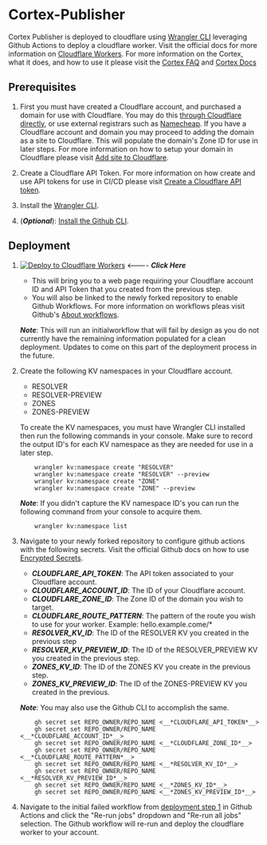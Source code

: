 # Cortex-Publisher

Cortex Publisher is deployed to cloudflare using [Wrangler CLI](https://developers.cloudflare.com/workers/wrangler/install-and-update/) leveraging Github Actions to deploy a cloudflare worker. Visit the official docs for more information on [Cloudflare Workers](https://developers.cloudflare.com/workers/). For more information on the Cortex, what it does, and how to use it please visit the [Cortex FAQ](https://crtx.gitbook.io/faq/) and [Cortex Docs](https://docs.crtx.io/#/)

## Prerequisites

1. First you must have created a Cloudflare account, and purchased a domain for use with Cloudflare. You may do this [through Cloudflare directly](https://developers.cloudflare.com/registrar/get-started/register-domain/#how-to-register-a-new-domain), or use external registrars such as [Namecheap](https://www.namecheap.com/). If you have a Cloudflare account and domain you may proceed to adding the domain as a site to Cloudflare. This will populate the domain's Zone ID for use in later steps. For more information on how to setup your domain in Cloudflare please visit [Add site to Cloudflare](https://developers.cloudflare.com/fundamentals/get-started/setup/add-site/).

2. Create a Cloudflare API Token. For more information on how create and use API tokens for use in CI/CD please visit [Create a Cloudflare API token](https://developers.cloudflare.com/workers/wrangler/ci-cd/#create-a-cloudflare-api-token).

3. Install the [Wrangler CLI](https://developers.cloudflare.com/workers/wrangler/install-and-update/).

4. (__*Optional*__): [Install the Github CLI](https://cli.github.com/manual/installation).

## Deployment

1. [![Deploy to Cloudflare Workers](https://deploy.workers.cloudflare.com/button)](https://deploy.workers.cloudflare.com/?url=https://github.com/crtxio/cortex-publisher) <---- __*Click Here*__

    - This will bring you to a web page requiring your Cloudflare account ID and API Token that you created from the previous step.
    - You will also be linked to the newly forked repository to enable Github Workflows. For more information on workflows pleas visit Github's [About workflows](https://docs.github.com/en/actions/using-workflows/about-workflows).

    __*Note*__: This will run an initialworkflow that will fail by design as you do not currently have the remaining information populated for a clean deployment. Updates to come on this part of the deployment process in the future.

2. Create the following KV namespaces in your Cloudflare account.

    - RESOLVER
    - RESOLVER-PREVIEW
    - ZONES
    - ZONES-PREVIEW

   To create the KV namespaces, you must have Wrangler CLI installed then run the following commands in your console. Make sure to record the output ID's for each KV namespace as they are needed for use in a later step.

    ```console
        wrangler kv:namespace create "RESOLVER"
        wrangler kv:namespace create "RESOLVER" --preview
        wrangler kv:namespace create "ZONE"
        wrangler kv:namespace create "ZONE" --preview

    ```

      __*Note*__: If you didn't capture the KV namespace ID's you can run the following command from your console to acquire them.

    ```console
        wrangler kv:namespace list
    ```

3. Navigate to your newly forked repository to configure github actions with the following secrets. Visit the official Github docs on how to use [Encrypted Secrets](https://docs.github.com/en/actions/security-guides/encrypted-secrets).

    - __*CLOUDFLARE_API_TOKEN*__: The API token associated to your Cloudflare account.
    - __*CLOUDFLARE_ACCOUNT_ID*__: The ID of your Cloudflare account.
    - __*CLOUDFLARE_ZONE_ID*__: The Zone ID of the domain you wish to target.
    - __*CLOUDFLARE_ROUTE_PATTERN*__: The pattern of the route you wish to use for your worker. Example: hello.example.come/*
    - __*RESOLVER_KV_ID*__: The ID of the RESOLVER KV you created in the previous step
    - __*RESOLVER_KV_PREVIEW_ID*__: The ID of the RESOLVER_PREVIEW KV you created in the previous step.
    - __*ZONES_KV_ID*__: The ID of the ZONES KV you create in the previous step.
    - __*ZONES_KV_PREVIEW_ID*__: The ID of the ZONES-PREVIEW KV you created in the previous.

    __*Note*__: You may also use the Github CLI to accomplish the same.

    ```console
        gh secret set REPO_OWNER/REPO_NAME <__*CLOUDFLARE_API_TOKEN*__>
        gh secret set REPO_OWNER/REPO_NAME <__*CLOUDFLARE_ACCOUNT_ID*__>
        gh secret set REPO_OWNER/REPO_NAME <__*CLOUDFLARE_ZONE_ID*__>
        gh secret set REPO_OWNER/REPO_NAME <__*CLOUDFLARE_ROUTE_PATTERN*__>
        gh secret set REPO_OWNER/REPO_NAME <__*RESOLVER_KV_ID*__>
        gh secret set REPO_OWNER/REPO_NAME <__*RESOLVER_KV_PREVIEW_ID*__>
        gh secret set REPO_OWNER/REPO_NAME <__*ZONES_KV_ID*__>
        gh secret set REPO_OWNER/REPO_NAME <__*ZONES_KV_PREVIEW_ID*__>
    ```

4. Navigate to the initial failed workflow from [deployment step 1](#deployment) in Github Actions and click the "Re-run jobs" dropdown and "Re-run all jobs" selection. The Github workflow will re-run and deploy the cloudflare worker to your account.
